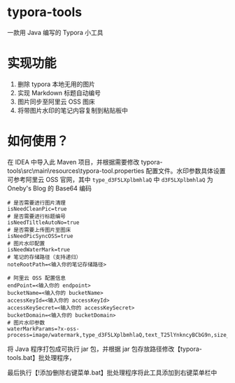 # typora-tools

一款用 Java 编写的 Typora 小工具

# 实现功能

1. 删除 typora 本地无用的图片
2. 实现 Markdown 标题自动编号
3. 图片同步至阿里云 OSS 图床
4. 将带图片水印的笔记内容复制到粘贴板中

# 如何使用？

在 IDEA 中导入此 Maven 项目，并根据需要修改 typora-tools\src\main\resources\typora-tool.properties 配置文件。水印参数具体设置可参考阿里云 OSS 官网，其中 `type_d3F5LXplbmhlaQ` 中 `d3F5LXplbmhlaQ` 为 Oneby's Blog 的 Base64 编码

```properties
# 是否需要进行图片清理
isNeedCleanPic=true
# 是否需要进行标题编号
isNeedTiltleAutoNo=true
# 是否需要上传图片至图床
isNeedPicSyncOSS=true
# 图片水印配置
isNeedWaterMark=true
# 笔记的存储路径（支持递归）
noteRootPath=<输入你的笔记存储路径>

# 阿里云 OSS 配置信息
endPoint=<输入你的 endpoint>
bucketName=<输入你的 bucketName>
accessKeyId=<输入你的 accessKeyId>
accessKeySecret=<输入你的 accessKeySecret>
bucketDomain=<输入你的 bucketDomain>
# 图片水印参数
waterMarkParams=?x-oss-process=image/watermark,type_d3F5LXplbmhlaQ,text_T25lYnkncyBCbG9n,size_20,g_center,color_FFFFFF,shadow_100,t_100,g_se,x_15,y_15
```

将 Java 程序打包成可执行 jar 包，并根据 jar 包存放路径修改【typora-tools.bat】批处理程序，

最后执行【!添加∕删除右键菜单.bat】批处理程序将此工具添加到右键菜单栏中

